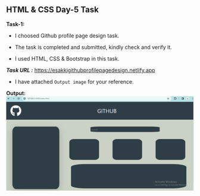 ## HTML & CSS Day-5 Task   

**Task-1:**   

 - I choosed Github profile page design task.

 - The task is completed and submitted, kindly check and verify it.

 - I used HTML, CSS & Bootstrap in this task.

 **_Task URL :_**  https://esakkigithubprofilepagedesign.netlify.app

 - I have attached `Output image` for your reference.

 **Output:**
    ![Output](assets/Output/GitHub%20Profile%20page%20design.PNG)


   
